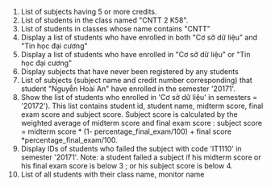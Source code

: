 1. List of subjects having 5 or more credits.
2. List of students in the class named "CNTT 2 K58".
3. List of students in classes whose name contains "CNTT"
4. Display a list of students who have enrolled in both "Cơ sở dữ liệu" and 
"Tin học đại cương" 
5. Display a list of students who have enrolled in "Cơ sở dữ liệu" or "Tin học đại cương"
6. Display subjects that have never been registered by any students
7. List of subjects (subject name and credit number corresponding) that student "Nguyễn Hoài 
An" have enrolled in the semester '20171'.
8. Show the list of students who enrolled in 'Cơ sở dữ liệu' in semesters = '20172'). This list 
contains student id, student name, midterm score, final exam score and subject score. Subject 
score is calculated by the weighted average of midterm score and final exam score : subject 
score = midterm score * (1- percentage_final_exam/100) + final score 
*percentage_final_exam/100.
9. Display IDs of students who failed the subject with code 'IT1110' in semester '20171'. Note: a 
student failed a subject if his midterm score or his final exam score is below 3 ; or his subject 
score is below 4.
10. List of all students with their class name, monitor name
